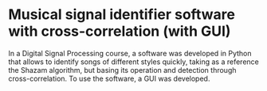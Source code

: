 # Musical signal identifier software with cross-correlation (with GUI)

In a Digital Signal Processing course, a software was developed in Python that allows to identify songs of different styles quickly, taking as a reference the Shazam algorithm, but basing its operation and detection through cross-correlation. To use the software, a GUI was developed.
